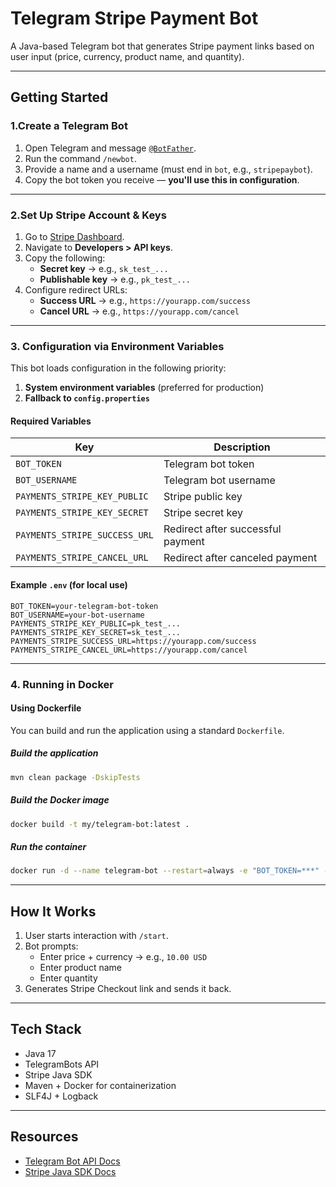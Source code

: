 # Telegram Stripe Payment Bot

A Java-based Telegram bot that generates Stripe payment links based on user input (price, currency, product name, and
quantity).

---

## Getting Started

### 1.Create a Telegram Bot

1. Open Telegram and message [`@BotFather`](https://t.me/BotFather).
2. Run the command `/newbot`.
3. Provide a name and a username (must end in `bot`, e.g., `stripepaybot`).
4. Copy the bot token you receive — **you'll use this in configuration**.

---

### 2.Set Up Stripe Account & Keys

1. Go to [Stripe Dashboard](https://dashboard.stripe.com/apikeys/).
2. Navigate to **Developers > API keys**.
3. Copy the following:
    - **Secret key** → e.g., `sk_test_...`
    - **Publishable key** → e.g., `pk_test_...`
4. Configure redirect URLs:
    - **Success URL** → e.g., `https://yourapp.com/success`
    - **Cancel URL** → e.g., `https://yourapp.com/cancel`

---

### 3. Configuration via Environment Variables

This bot loads configuration in the following priority:

1. **System environment variables** (preferred for production)
2. **Fallback to `config.properties`**

#### Required Variables

| Key                           | Description                       |
|-------------------------------|-----------------------------------|
| `BOT_TOKEN`                   | Telegram bot token                |
| `BOT_USERNAME`                | Telegram bot username             |
| `PAYMENTS_STRIPE_KEY_PUBLIC`  | Stripe public key                 |
| `PAYMENTS_STRIPE_KEY_SECRET`  | Stripe secret key                 |
| `PAYMENTS_STRIPE_SUCCESS_URL` | Redirect after successful payment |
| `PAYMENTS_STRIPE_CANCEL_URL`  | Redirect after canceled payment   |

#### Example `.env` (for local use)

```dotenv
BOT_TOKEN=your-telegram-bot-token
BOT_USERNAME=your-bot-username
PAYMENTS_STRIPE_KEY_PUBLIC=pk_test_...
PAYMENTS_STRIPE_KEY_SECRET=sk_test_...
PAYMENTS_STRIPE_SUCCESS_URL=https://yourapp.com/success
PAYMENTS_STRIPE_CANCEL_URL=https://yourapp.com/cancel
```

---

### 4. Running in Docker

#### Using Dockerfile

You can build and run the application using a standard `Dockerfile`.

##### Build the application

```bash
mvn clean package -DskipTests
```

##### Build the Docker image

```bash
docker build -t my/telegram-bot:latest .
```

##### Run the container

```bash
docker run -d --name telegram-bot --restart=always -e "BOT_TOKEN=***" -e BOT_USERNAME="my_bot_name" -e PAYMENTS_STRIPE_KEY_SECRET="sk_live_***" -e PAYMENTS_STRIPE_KEY_PUBLIC="pk_live_***" -e PAYMENTS_STRIPE_SUCCESS_URL="https://example.com/thank-you.html" -e "PAYMENTS_STRIPE_CANCEL_URL=https://example.com/whoops.html" my/telegram-bot:latest
```

---

## How It Works

1. User starts interaction with `/start`.
2. Bot prompts:
    - Enter price + currency → e.g., `10.00 USD`
    - Enter product name
    - Enter quantity
3. Generates Stripe Checkout link and sends it back.

---

## Tech Stack

- Java 17
- TelegramBots API
- Stripe Java SDK
- Maven + Docker for containerization
- SLF4J + Logback

---

## Resources

- [Telegram Bot API Docs](https://core.telegram.org/bots/api)
- [Stripe Java SDK Docs](https://stripe.com/docs/api?lang=java)
